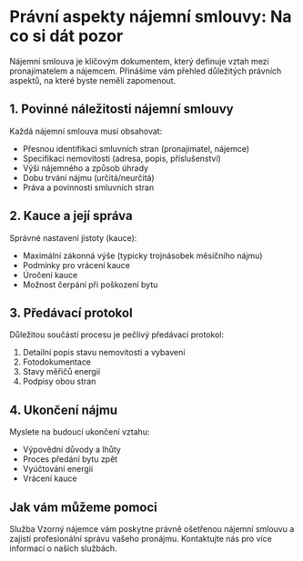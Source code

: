 # Právní aspekty nájemní smlouvy: Na co si dát pozor

Nájemní smlouva je klíčovým dokumentem, který definuje vztah mezi pronajímatelem a nájemcem. Přinášíme vám přehled důležitých právních aspektů, na které byste neměli zapomenout.

## 1. Povinné náležitosti nájemní smlouvy

Každá nájemní smlouva musí obsahovat:

- Přesnou identifikaci smluvních stran (pronajímatel, nájemce)
- Specifikaci nemovitosti (adresa, popis, příslušenství)
- Výši nájemného a způsob úhrady
- Dobu trvání nájmu (určitá/neurčitá)
- Práva a povinnosti smluvních stran

## 2. Kauce a její správa

Správné nastavení jistoty (kauce):

- Maximální zákonná výše (typicky trojnásobek měsíčního nájmu)
- Podmínky pro vrácení kauce
- Úročení kauce
- Možnost čerpání při poškození bytu

## 3. Předávací protokol

Důležitou součástí procesu je pečlivý předávací protokol:

1. Detailní popis stavu nemovitosti a vybavení
2. Fotodokumentace
3. Stavy měřičů energií
4. Podpisy obou stran

## 4. Ukončení nájmu

Myslete na budoucí ukončení vztahu:

- Výpovědní důvody a lhůty
- Proces předání bytu zpět
- Vyúčtování energií
- Vrácení kauce

## Jak vám můžeme pomoci

Služba Vzorný nájemce vám poskytne právně ošetřenou nájemní smlouvu a zajistí profesionální správu vašeho pronájmu. Kontaktujte nás pro více informací o našich službách.

